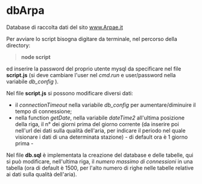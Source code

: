 # dbArpa
Database di raccolta dati del sito www.Arpae.it

Per avviare lo script bisogna digitare da terminale, nel percorso della directory:
>**node script**

ed inserire la password del proprio utente mysql da specificare nel file **script.js**
(si deve cambiare l'user nel _cmd.run_ e user/password nella variabile _db_config_ ).

Nel file **script.js** si possono modificare diversi dati:
* il _connectionTimeout_ nella variabile _db_config_ per aumentare/diminuire il tempo di connessione;
* nella function _getDate_, nella variabile _dateTime2_ all'ultima posizione della riga,
il n° dei giorni prima del giorno corrente (da inserire poi nell'url dei dati sulla qualità dell'aria, per indicare il periodo nel quale visionare i dati di una determinata stazione) - di default ora è 1 giorno prima -

Nel file **db.sql** è implementata la creazione del database e delle tabelle, qui si può modificare, nell'ultima riga, il _numero massimo di connessioni_ in una tabella (ora di default è 1500, per l'alto numero di righe nelle tabelle relative ai dati sulla qualità dell'aria).


